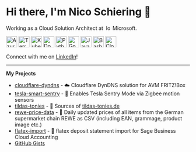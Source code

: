 # Hi there, I'm Nico Schiering 👋

Working as a Cloud Solution Architect at&nbsp;&nbsp;<img style="display: inline; height: 1em; width: auto;" src="https://www.vectorlogo.zone/logos/microsoft/microsoft-icon.svg" alt="logo" /> Microsoft.

<p>
    <img src="https://www.vectorlogo.zone/logos/microsoft_azure/microsoft_azure-icon.svg" alt="Azure" width="30" height="30" />
    <img src="https://www.vectorlogo.zone/logos/terraformio/terraformio-icon.svg" alt="Terraform" width="30" height="30" />
    <img src="https://www.vectorlogo.zone/logos/kubernetes/kubernetes-icon.svg" alt="Kubernetes" width="30" height="30" />
    <img src="https://www.vectorlogo.zone/logos/docker/docker-icon.svg" alt="Docker" width="30" height="30" />
    <img src="https://www.vectorlogo.zone/logos/python/python-icon.svg" alt="Python" width="30" height="30" />
    <img src="https://www.vectorlogo.zone/logos/golang/golang-official.svg" alt="Go" width="30" height="30" />
    <img src="https://www.vectorlogo.zone/logos/javascript/javascript-icon.svg" alt="Javascript" width="30" height="30" />
    <img src="https://www.vectorlogo.zone/logos/gnu_bash/gnu_bash-icon.svg" alt="Bash" width="30" height="30" />
    <img src="https://www.vectorlogo.zone/logos/cloudflare/cloudflare-icon.svg" alt="Cloudflare" width="30" height="30" />
    
</p>

Connect with me on [LinkedIn](https://www.linkedin.com/in/nico-schiering/)!

---

**My Projects**

- [cloudflare-dyndns](https://github.com/L480/cloudflare-dyndns) - ☁️ Cloudflare DynDNS solution for AVM FRITZ!Box
- [tesla-smart-sentry](https://github.com/L480/tesla-smart-sentry) - 🎥 Enables Tesla Sentry Mode via Zigbee motion sensors
- [tildas-tonies](https://github.com/L480/tildas-tonies) - 🎵 Sources of [tildas-tonies.de](https://tildas-tonies.de/)
- [rewe-price-data](https://github.com/L480/rewe-price-data) - 🏪 Daily updated prices of all items from the German supermarket chain REWE as CSV (including EAN, grammage, product image etc.)
- [flatex-import](https://github.com/L480/flatex-import) - 📒 flatex deposit statement import for Sage Business Cloud Accounting
- [GitHub Gists](https://gist.github.com/L480)